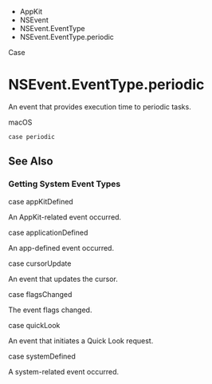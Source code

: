 

- AppKit
- NSEvent
- NSEvent.EventType
-  NSEvent.EventType.periodic 

Case

# NSEvent.EventType.periodic

An event that provides execution time to periodic tasks.

macOS

``` source
case periodic
```

## See Also

### Getting System Event Types

case appKitDefined

An AppKit-related event occurred.

case applicationDefined

An app-defined event occurred.

case cursorUpdate

An event that updates the cursor.

case flagsChanged

The event flags changed.

case quickLook

An event that initiates a Quick Look request.

case systemDefined

A system-related event occurred.

